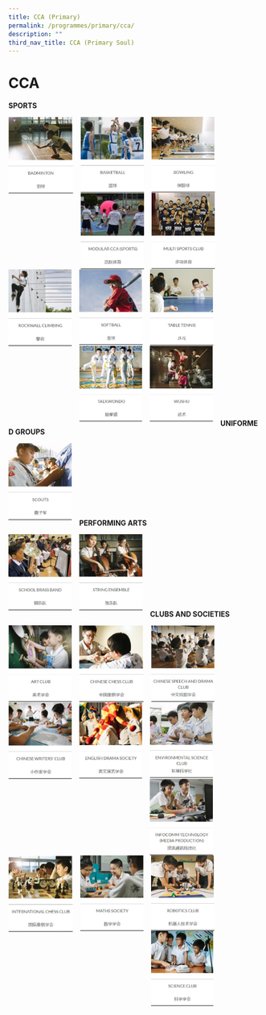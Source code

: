 ```yaml
---
title: CCA (Primary)
permalink: /programmes/primary/cca/
description: ""
third_nav_title: CCA (Primary Soul)
---
```


# CCA
**SPORTS**

<p><a href="link">
<img src="/images/CCA/Primary/Badminton.jpg" style="width:25.5%;margin-right:15px;" align = "left">
</a></p>

<p><a href="link">
<img src="/images/CCA/Primary/Basketball.jpg" style="width:25%;margin-right:15px;" align = "left">
</a></p>


<p><a href="link">
<img src="/images/CCA/Primary/Bowling.jpg" style="width:25%;margin-right:15px;" align = "left">
</a></p>

<br><br><br><br><br><br><br><br>

<p><a href="link">
<img src="/images/CCA/Primary/Modular%20CCA%20(Sports).jpg" style="width:25%;margin-right:15px;" align = "left">
</a></p>

<p><a href="link">
<img src="/images/CCA/Primary/Multi%20Sports%20Club.jpg" style="width:25%;margin-right:15px;" align = "left">
</a></p>


<p><a href="link">
<img src="/images/CCA/Primary/Rockwall%20Climbing.jpg" style="width:25%;margin-right:15px;" align = "left">
</a></p>

<br><br><br><br><br><br><br><br>

<p><a href="link">
<img src="/images/CCA/Primary/Softball.jpg" style="width:25%;margin-right:15px;" align = "left">
</a></p>

<p><a href="link">
<img src="/images/CCA/Primary/Table%20Tennis.jpg" style="width:25%;margin-right:15px;" align = "left">
</a></p>


<p><a href="link">
<img src="/images/CCA/Primary/Taekwando.jpg" style="width:24.8%;margin-right:15px;" align = "left">
</a></p>

<br><br><br><br><br><br><br><br>

<p><a href="link">
<img src="/images/CCA/Primary/Wushu.jpg" style="width:25%;margin-right:15px;" align = "left">
</a></p>

<br><br><br><br><br><br><br><br>


**UNIFORMED GROUPS**

<p><a href="link">
<img src="/images/CCA/Primary/Scouts.jpg" style="width:25%;margin-right:15px;" align = "left">
</a></p>

<br><br><br><br><br><br><br><br>


**PERFORMING ARTS**


<p><a href="link">
<img src="/images/CCA/Primary/School%20Brass%20Band.jpg" style="width:25%;margin-right:15px;" align = "left">
</a></p>

<p><a href="link">
<img src="/images/CCA/Primary/String%20Ensemble.jpg" style="width:25%;margin-right:15px;" align = "left">
</a></p>

<br><br><br><br><br><br><br><br>


**CLUBS AND SOCIETIES**

<p><a href="link">
<img src="/images/CCA/Primary/Art%20Club.jpg" style="width:25%;margin-right:15px;" align = "left">
</a></p>

<p><a href="link">
<img src="/images/CCA/Primary/Chinese%20Chess%20Club.jpg" style="width:25.3%;margin-right:15px;" align = "left">
</a></p>


<p><a href="link">
<img src="/images/CCA/Primary/Chinese%20Speech%20and%20Drama%20Club.jpg" style="width:25%;margin-right:15px;" align = "left">
</a></p>

<br><br><br><br><br><br><br><br>

<p><a href="link">
<img src="/images/CCA/Primary/Chinese%20Writers'%20Club.jpg" style="width:25%;margin-right:15px;" align = "left">
</a></p>

<p><a href="link">
<img src="/images/CCA/Primary/English%20Drama%20Society.jpg" style="width:24.8%;margin-right:15px;" align = "left">
</a></p>


<p><a href="link">
<img src="/images/CCA/Primary/Environmental%20Science%20Club.jpg" style="width:25%;margin-right:15px;" align = "left">
</a></p>

<br><br><br><br><br><br><br><br>

<p><a href="link">
<img src="/images/CCA/Primary/Infocomm%20Technology%20(Media%20Production).jpg" style="width:25%;margin-right:15px;" align = "left">
</a></p>

<p><a href="link">
<img src="/images/CCA/Primary/International%20Chess%20Club.jpg" style="width:25.3%;margin-right:15px;" align = "left">
</a></p>


<p><a href="link">
<img src="/images/CCA/Primary/Maths%20Society.jpg" style="width:25%;margin-right:15px;" align = "left">
</a></p>

<br><br><br><br><br><br><br><br>

<p><a href="link">
<img src="/images/CCA/Primary/Robotics%20Club.jpg" style="width:25%;margin-right:15px;" align = "left">
</a></p>

<p><a href="link">
<img src="/images/CCA/Primary/Science%20Club.jpg" style="width:24.8%;margin-right:15px;" align = "left">
</a></p>